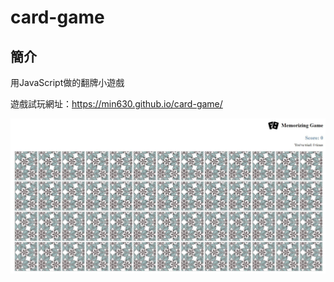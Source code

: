 # card-game

## 簡介

用JavaScript做的翻牌小遊戲

遊戲試玩網址：https://min630.github.io/card-game/

![image](https://github.com/min630/card-game/blob/main/screenshot.JPG)
